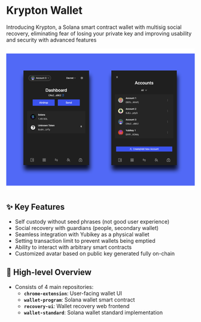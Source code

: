 # Krypton Wallet

Introducing Krypton, a Solana smart contract wallet with multisig social recovery, eliminating fear of losing your private key and improving usability and security with advanced features

![homepage](./static/ui.png)

## ✨ Key Features

- Self custody without seed phrases (not good user experience)
- Social recovery with guardians (people, secondary wallet)
- Seamless integration with Yubikey as a physical wallet
- Setting transaction limit to prevent wallets being emptied
- Ability to interact with arbitrary smart contracts
- Customized avatar based on public key generated fully on-chain

<!-- ![flow-diagram](./static/flow.png) -->

## 👀 High-level Overview

- Consists of 4 main repositories:
  - **`chrome-extension`**: User-facing wallet UI
  - **`wallet-program`**: Solana wallet smart contract
  - **`recovery-ui`**: Wallet recovery web frontend
  - **`wallet-standard`**: Solana wallet standard implementation
